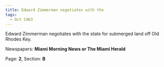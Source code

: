```yaml
---  
title: Edward Zimmerman negotiates with the  
tags:  
  - Oct 1963  
---  
```

  
Edward Zimmerman negotiates with the state for submerged land off Old Rhodes Key.  
  
Newspapers: **Miami Morning News or The Miami Herald**  
  
Page: **2**, Section: **B** 
